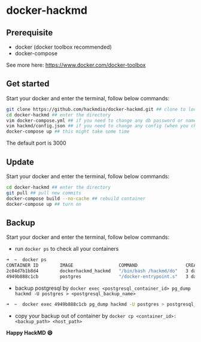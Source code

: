 docker-hackmd
===

## Prerequisite
* docker (docker toolbox recommended)
* docker-compose

See more here: https://www.docker.com/docker-toolbox

## Get started

Start your docker and enter the terminal, follow below commands:

```bash
git clone https://github.com/hackmdio/docker-hackmd.git ## clone to local
cd docker-hackmd ## enter the directory
vim docker-compose.yml ## if you need to change any db password or name
vim hackmd/config.json ## if you need to change any config (when you change the db things)
docker-compose up ## this might take some time
```

The default port is 3000  

## Update

Start your docker and enter the terminal, follow below commands:

```bash
cd docker-hackmd ## enter the directory
git pull ## pull new commits
docker-compose build --no-cache ## rebuild container
docker-compose up ## turn on
```

## Backup

Start your docker and enter the terminal, follow below commands:

- run `docker ps` to check all your containers
```bash
➜  ~  docker ps
CONTAINER ID        IMAGE                 COMMAND                  CREATED             STATUS              PORTS                    NAMES
2c04d7b1b8d4        dockerhackmd_hackmd   "/bin/bash /hackmd/do"   3 days ago          Up 17 seconds       0.0.0.0:3000->3000/tcp   dockerhackmd_hackmd_1
4949b888c1cb        postgres              "/docker-entrypoint.s"   3 days ago          Up 18 seconds       5432/tcp                 dockerhackmd_db-postgres_1
```
- backup postgresql by `docker exec <postgresql_container_id> pg_dump hackmd -U postgres > <postgresql_backup_name>`
```bash
➜  ~  docker exec 4949b888c1cb pg_dump hackmd -U postgres > postgresql_backup.sql
```
- copy your backup out of container by `docker cp <container_id>:<backup_path> <host_path>`

**Happy HackMD :smile:**
